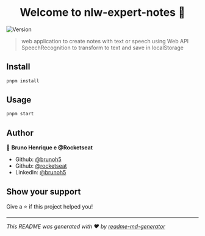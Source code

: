 <h1 align="center">Welcome to nlw-expert-notes 👋</h1>
<p>
  <img alt="Version" src="https://img.shields.io/badge/version-0.0.0-blue.svg?cacheSeconds=2592000" />
</p>

> web application to create notes with text or speech using Web API SpeechRecognition to transform to text and save in localStorage

## Install

```sh
pnpm install
```

## Usage

```sh
pnpm start
```

## Author

👤 **Bruno Henrique e @Rocketseat**

* Github: [@brunoh5](https://github.com/brunoh5)
* Github: [@rocketseat](https://github.com/rocketseat)
* LinkedIn: [@brunoh5](https://linkedin.com/in/brunoh5)

## Show your support

Give a ⭐️ if this project helped you!

***
_This README was generated with ❤️ by [readme-md-generator](https://github.com/kefranabg/readme-md-generator)_